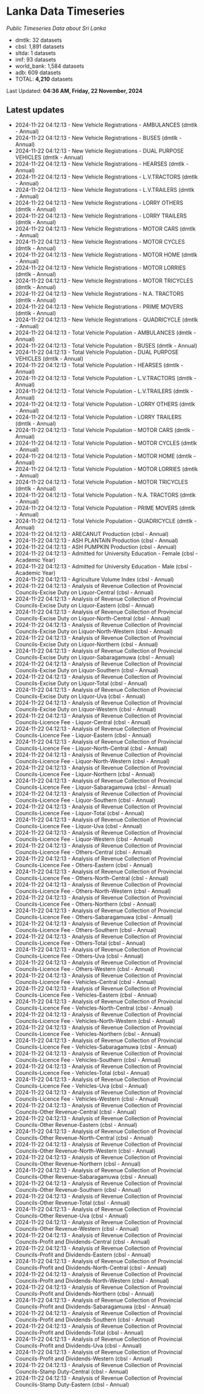 # Lanka Data Timeseries
*Public Timeseries Data about Sri Lanka*

* dmtlk: 32 datasets
* cbsl: 1,891 datasets
* sltda: 1 datasets
* imf: 93 datasets
* world_bank: 1,584 datasets
* adb: 609 datasets
* TOTAL: **4,210** datasets

Last Updated: **04:36 AM, Friday, 22 November, 2024**

## Latest updates

* 2024-11-22 04:12:13 - New Vehicle Registrations - AMBULANCES (dmtlk - Annual)
* 2024-11-22 04:12:13 - New Vehicle Registrations - BUSES (dmtlk - Annual)
* 2024-11-22 04:12:13 - New Vehicle Registrations - DUAL PURPOSE VEHICLES (dmtlk - Annual)
* 2024-11-22 04:12:13 - New Vehicle Registrations - HEARSES (dmtlk - Annual)
* 2024-11-22 04:12:13 - New Vehicle Registrations - L.V.TRACTORS (dmtlk - Annual)
* 2024-11-22 04:12:13 - New Vehicle Registrations - L.V.TRAILERS (dmtlk - Annual)
* 2024-11-22 04:12:13 - New Vehicle Registrations - LORRY OTHERS (dmtlk - Annual)
* 2024-11-22 04:12:13 - New Vehicle Registrations - LORRY TRAILERS (dmtlk - Annual)
* 2024-11-22 04:12:13 - New Vehicle Registrations - MOTOR CARS (dmtlk - Annual)
* 2024-11-22 04:12:13 - New Vehicle Registrations - MOTOR CYCLES (dmtlk - Annual)
* 2024-11-22 04:12:13 - New Vehicle Registrations - MOTOR HOME (dmtlk - Annual)
* 2024-11-22 04:12:13 - New Vehicle Registrations - MOTOR LORRIES (dmtlk - Annual)
* 2024-11-22 04:12:13 - New Vehicle Registrations - MOTOR TRICYCLES (dmtlk - Annual)
* 2024-11-22 04:12:13 - New Vehicle Registrations - N.A. TRACTORS (dmtlk - Annual)
* 2024-11-22 04:12:13 - New Vehicle Registrations - PRIME MOVERS (dmtlk - Annual)
* 2024-11-22 04:12:13 - New Vehicle Registrations - QUADRICYCLE (dmtlk - Annual)
* 2024-11-22 04:12:13 - Total Vehicle Population - AMBULANCES (dmtlk - Annual)
* 2024-11-22 04:12:13 - Total Vehicle Population - BUSES (dmtlk - Annual)
* 2024-11-22 04:12:13 - Total Vehicle Population - DUAL PURPOSE VEHICLES (dmtlk - Annual)
* 2024-11-22 04:12:13 - Total Vehicle Population - HEARSES (dmtlk - Annual)
* 2024-11-22 04:12:13 - Total Vehicle Population - L.V.TRACTORS (dmtlk - Annual)
* 2024-11-22 04:12:13 - Total Vehicle Population - L.V.TRAILERS (dmtlk - Annual)
* 2024-11-22 04:12:13 - Total Vehicle Population - LORRY OTHERS (dmtlk - Annual)
* 2024-11-22 04:12:13 - Total Vehicle Population - LORRY TRAILERS (dmtlk - Annual)
* 2024-11-22 04:12:13 - Total Vehicle Population - MOTOR CARS (dmtlk - Annual)
* 2024-11-22 04:12:13 - Total Vehicle Population - MOTOR CYCLES (dmtlk - Annual)
* 2024-11-22 04:12:13 - Total Vehicle Population - MOTOR HOME (dmtlk - Annual)
* 2024-11-22 04:12:13 - Total Vehicle Population - MOTOR LORRIES (dmtlk - Annual)
* 2024-11-22 04:12:13 - Total Vehicle Population - MOTOR TRICYCLES (dmtlk - Annual)
* 2024-11-22 04:12:13 - Total Vehicle Population - N.A. TRACTORS (dmtlk - Annual)
* 2024-11-22 04:12:13 - Total Vehicle Population - PRIME MOVERS (dmtlk - Annual)
* 2024-11-22 04:12:13 - Total Vehicle Population - QUADRICYCLE (dmtlk - Annual)
* 2024-11-22 04:12:13 - ARECANUT Production (cbsl - Annual)
* 2024-11-22 04:12:13 - ASH PLANTAIN Production (cbsl - Annual)
* 2024-11-22 04:12:13 - ASH PUMPKIN Production (cbsl - Annual)
* 2024-11-22 04:12:13 - Admitted for University Education - Female (cbsl - Academic Year)
* 2024-11-22 04:12:13 - Admitted for University Education - Male (cbsl - Academic Year)
* 2024-11-22 04:12:13 - Agriculture Volume Index (cbsl - Annual)
* 2024-11-22 04:12:13 - Analysis of Revenue Collection of Provincial Councils-Excise Duty on Liquor-Central (cbsl - Annual)
* 2024-11-22 04:12:13 - Analysis of Revenue Collection of Provincial Councils-Excise Duty on Liquor-Eastern (cbsl - Annual)
* 2024-11-22 04:12:13 - Analysis of Revenue Collection of Provincial Councils-Excise Duty on Liquor-North-Central (cbsl - Annual)
* 2024-11-22 04:12:13 - Analysis of Revenue Collection of Provincial Councils-Excise Duty on Liquor-North-Western (cbsl - Annual)
* 2024-11-22 04:12:13 - Analysis of Revenue Collection of Provincial Councils-Excise Duty on Liquor-Northern (cbsl - Annual)
* 2024-11-22 04:12:13 - Analysis of Revenue Collection of Provincial Councils-Excise Duty on Liquor-Sabaragamuwa (cbsl - Annual)
* 2024-11-22 04:12:13 - Analysis of Revenue Collection of Provincial Councils-Excise Duty on Liquor-Southern (cbsl - Annual)
* 2024-11-22 04:12:13 - Analysis of Revenue Collection of Provincial Councils-Excise Duty on Liquor-Total (cbsl - Annual)
* 2024-11-22 04:12:13 - Analysis of Revenue Collection of Provincial Councils-Excise Duty on Liquor-Uva (cbsl - Annual)
* 2024-11-22 04:12:13 - Analysis of Revenue Collection of Provincial Councils-Excise Duty on Liquor-Western (cbsl - Annual)
* 2024-11-22 04:12:13 - Analysis of Revenue Collection of Provincial Councils-Licence Fee - Liquor-Central (cbsl - Annual)
* 2024-11-22 04:12:13 - Analysis of Revenue Collection of Provincial Councils-Licence Fee - Liquor-Eastern (cbsl - Annual)
* 2024-11-22 04:12:13 - Analysis of Revenue Collection of Provincial Councils-Licence Fee - Liquor-North-Central (cbsl - Annual)
* 2024-11-22 04:12:13 - Analysis of Revenue Collection of Provincial Councils-Licence Fee - Liquor-North-Western (cbsl - Annual)
* 2024-11-22 04:12:13 - Analysis of Revenue Collection of Provincial Councils-Licence Fee - Liquor-Northern (cbsl - Annual)
* 2024-11-22 04:12:13 - Analysis of Revenue Collection of Provincial Councils-Licence Fee - Liquor-Sabaragamuwa (cbsl - Annual)
* 2024-11-22 04:12:13 - Analysis of Revenue Collection of Provincial Councils-Licence Fee - Liquor-Southern (cbsl - Annual)
* 2024-11-22 04:12:13 - Analysis of Revenue Collection of Provincial Councils-Licence Fee - Liquor-Total (cbsl - Annual)
* 2024-11-22 04:12:13 - Analysis of Revenue Collection of Provincial Councils-Licence Fee - Liquor-Uva (cbsl - Annual)
* 2024-11-22 04:12:13 - Analysis of Revenue Collection of Provincial Councils-Licence Fee - Liquor-Western (cbsl - Annual)
* 2024-11-22 04:12:13 - Analysis of Revenue Collection of Provincial Councils-Licence Fee - Others-Central (cbsl - Annual)
* 2024-11-22 04:12:13 - Analysis of Revenue Collection of Provincial Councils-Licence Fee - Others-Eastern (cbsl - Annual)
* 2024-11-22 04:12:13 - Analysis of Revenue Collection of Provincial Councils-Licence Fee - Others-North-Central (cbsl - Annual)
* 2024-11-22 04:12:13 - Analysis of Revenue Collection of Provincial Councils-Licence Fee - Others-North-Western (cbsl - Annual)
* 2024-11-22 04:12:13 - Analysis of Revenue Collection of Provincial Councils-Licence Fee - Others-Northern (cbsl - Annual)
* 2024-11-22 04:12:13 - Analysis of Revenue Collection of Provincial Councils-Licence Fee - Others-Sabaragamuwa (cbsl - Annual)
* 2024-11-22 04:12:13 - Analysis of Revenue Collection of Provincial Councils-Licence Fee - Others-Southern (cbsl - Annual)
* 2024-11-22 04:12:13 - Analysis of Revenue Collection of Provincial Councils-Licence Fee - Others-Total (cbsl - Annual)
* 2024-11-22 04:12:13 - Analysis of Revenue Collection of Provincial Councils-Licence Fee - Others-Uva (cbsl - Annual)
* 2024-11-22 04:12:13 - Analysis of Revenue Collection of Provincial Councils-Licence Fee - Others-Western (cbsl - Annual)
* 2024-11-22 04:12:13 - Analysis of Revenue Collection of Provincial Councils-Licence Fee - Vehicles-Central (cbsl - Annual)
* 2024-11-22 04:12:13 - Analysis of Revenue Collection of Provincial Councils-Licence Fee - Vehicles-Eastern (cbsl - Annual)
* 2024-11-22 04:12:13 - Analysis of Revenue Collection of Provincial Councils-Licence Fee - Vehicles-North-Central (cbsl - Annual)
* 2024-11-22 04:12:13 - Analysis of Revenue Collection of Provincial Councils-Licence Fee - Vehicles-North-Western (cbsl - Annual)
* 2024-11-22 04:12:13 - Analysis of Revenue Collection of Provincial Councils-Licence Fee - Vehicles-Northern (cbsl - Annual)
* 2024-11-22 04:12:13 - Analysis of Revenue Collection of Provincial Councils-Licence Fee - Vehicles-Sabaragamuwa (cbsl - Annual)
* 2024-11-22 04:12:13 - Analysis of Revenue Collection of Provincial Councils-Licence Fee - Vehicles-Southern (cbsl - Annual)
* 2024-11-22 04:12:13 - Analysis of Revenue Collection of Provincial Councils-Licence Fee - Vehicles-Total (cbsl - Annual)
* 2024-11-22 04:12:13 - Analysis of Revenue Collection of Provincial Councils-Licence Fee - Vehicles-Uva (cbsl - Annual)
* 2024-11-22 04:12:13 - Analysis of Revenue Collection of Provincial Councils-Licence Fee - Vehicles-Western (cbsl - Annual)
* 2024-11-22 04:12:13 - Analysis of Revenue Collection of Provincial Councils-Other Revenue-Central (cbsl - Annual)
* 2024-11-22 04:12:13 - Analysis of Revenue Collection of Provincial Councils-Other Revenue-Eastern (cbsl - Annual)
* 2024-11-22 04:12:13 - Analysis of Revenue Collection of Provincial Councils-Other Revenue-North-Central (cbsl - Annual)
* 2024-11-22 04:12:13 - Analysis of Revenue Collection of Provincial Councils-Other Revenue-North-Western (cbsl - Annual)
* 2024-11-22 04:12:13 - Analysis of Revenue Collection of Provincial Councils-Other Revenue-Northern (cbsl - Annual)
* 2024-11-22 04:12:13 - Analysis of Revenue Collection of Provincial Councils-Other Revenue-Sabaragamuwa (cbsl - Annual)
* 2024-11-22 04:12:13 - Analysis of Revenue Collection of Provincial Councils-Other Revenue-Southern (cbsl - Annual)
* 2024-11-22 04:12:13 - Analysis of Revenue Collection of Provincial Councils-Other Revenue-Total (cbsl - Annual)
* 2024-11-22 04:12:13 - Analysis of Revenue Collection of Provincial Councils-Other Revenue-Uva (cbsl - Annual)
* 2024-11-22 04:12:13 - Analysis of Revenue Collection of Provincial Councils-Other Revenue-Western (cbsl - Annual)
* 2024-11-22 04:12:13 - Analysis of Revenue Collection of Provincial Councils-Profit and Dividends-Central (cbsl - Annual)
* 2024-11-22 04:12:13 - Analysis of Revenue Collection of Provincial Councils-Profit and Dividends-Eastern (cbsl - Annual)
* 2024-11-22 04:12:13 - Analysis of Revenue Collection of Provincial Councils-Profit and Dividends-North-Central (cbsl - Annual)
* 2024-11-22 04:12:13 - Analysis of Revenue Collection of Provincial Councils-Profit and Dividends-North-Western (cbsl - Annual)
* 2024-11-22 04:12:13 - Analysis of Revenue Collection of Provincial Councils-Profit and Dividends-Northern (cbsl - Annual)
* 2024-11-22 04:12:13 - Analysis of Revenue Collection of Provincial Councils-Profit and Dividends-Sabaragamuwa (cbsl - Annual)
* 2024-11-22 04:12:13 - Analysis of Revenue Collection of Provincial Councils-Profit and Dividends-Southern (cbsl - Annual)
* 2024-11-22 04:12:13 - Analysis of Revenue Collection of Provincial Councils-Profit and Dividends-Total (cbsl - Annual)
* 2024-11-22 04:12:13 - Analysis of Revenue Collection of Provincial Councils-Profit and Dividends-Uva (cbsl - Annual)
* 2024-11-22 04:12:13 - Analysis of Revenue Collection of Provincial Councils-Profit and Dividends-Western (cbsl - Annual)
* 2024-11-22 04:12:13 - Analysis of Revenue Collection of Provincial Councils-Stamp Duty-Central (cbsl - Annual)
* 2024-11-22 04:12:13 - Analysis of Revenue Collection of Provincial Councils-Stamp Duty-Eastern (cbsl - Annual)